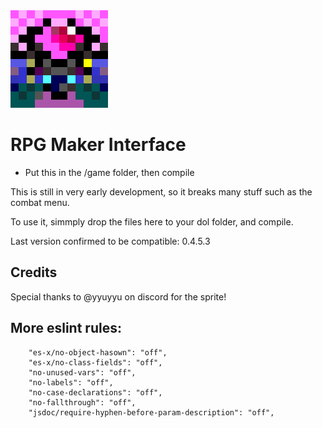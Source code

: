 <img src="./assets/icons/large.png" alt="Image description" title="Image Title" />

# RPG Maker Interface

- Put this in the /game folder, then compile

This is still in very early development, so it breaks many stuff such as the combat menu.

To use it, simmply drop the files here to your dol folder, and compile.

Last version confirmed to be compatible: 0.4.5.3

## Credits

Special thanks to @yyuyyu on discord for the sprite!

## More eslint rules:

```
    "es-x/no-object-hasown": "off",
    "es-x/no-class-fields": "off",
    "no-unused-vars": "off",
    "no-labels": "off",
    "no-case-declarations": "off",
    "no-fallthrough": "off",
    "jsdoc/require-hyphen-before-param-description": "off",
```
